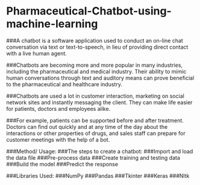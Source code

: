 # Pharmaceutical-Chatbot-using-machine-learning
###A chatbot is a software application used to conduct an on-line chat conversation via text or text-to-speech, in lieu of providing direct contact with a live human agent.

###Chatbots are becoming more and more popular in many industries, including the pharmaceutical and medical industry. Their ability to mimic human conversations through text and auditory means can prove beneficial to the pharmaceutical and healthcare industry.

###Chatbots are used a lot in customer interaction, marketing on social network sites and instantly messaging the client. They can make life easier for patients, doctors and employees alike.

###For example, patients can be supported before and after treatment. Doctors can find out quickly and at any time of the day about the interactions or other properties of drugs, and sales staff can prepare for customer meetings with the help of a bot.

###Method/ Usage:
###The steps to create a chatbot:
###Import and load the data file
###Pre-process data
###Create training and testing data
###Build the model
###Predict the response

###Libraries Used:
###NumPy
###Pandas
###Tkinter
###Keras
###Nltk



